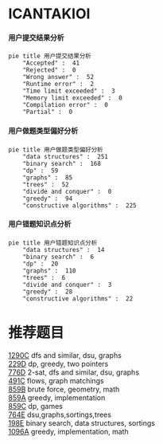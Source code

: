 # ICANTAKIOI

<!-- tabs:start -->



#### **用户提交结果分析**

```mermaid
pie title 用户提交结果分析
    "Accepted" :  41
    "Rejected" :  0
    "Wrong answer" :  52
    "Runtime error" :  2
    "Time limit exceeded" :  3
    "Memory limit exceeded" :  0
    "Compilation error" :  0
    "Partial" :  0
```

#### **用户做题类型偏好分析**

```mermaid
pie title 用户做题类型偏好分析
    "data structures" :  251
    "binary search" :  168
    "dp" :  59
    "graphs" :  85
    "trees" :  52
    "divide and conquer" :  0
    "greedy" :  94
    "constructive algorithms" :  225
```
#### **用户错题知识点分析**

```mermaid
pie title 用户错题知识点分析
    "data structures" :  14
    "binary search" :  6
    "dp" :  20
    "graphs" :  110
    "trees" :  6
    "divide and conquer" :  3
    "greedy" :  28
    "constructive algorithms" :  22
```



<!-- tabs:end -->
# 推荐题目
[1290C](https://codeforces.com/contest/1290/problem/C)		dfs and similar,
                        dsu,
                        graphs		  
[229D](https://codeforces.com/contest/229/problem/D)		dp,
                        greedy,
                        two pointers		  
[776D](https://codeforces.com/contest/776/problem/D)		2-sat,
                        dfs and similar,
                        dsu,
                        graphs		  
[491C](https://codeforces.com/contest/491/problem/C)		flows,
                        graph matchings		  
[859B](https://codeforces.com/contest/859/problem/B)		brute force,
                        geometry,
                        math		  
[859A](https://codeforces.com/contest/859/problem/A)		greedy,
                        implementation		  
[859C](https://codeforces.com/contest/859/problem/C)		dp,
                        games		  
[764E](https://codeforces.com/contest/764/problem/E)		dsu,graphs,sortings,trees		  
[198E](https://codeforces.com/contest/198/problem/E)		binary search,
                        data structures,
                        sortings		  
[1096A](https://codeforces.com/contest/1096/problem/A)		greedy,
                        implementation,
                        math		  
